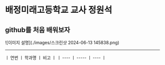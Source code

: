 # 배정미래고등학교 교사 정원석
## github를 처음 배워보자
![이미지 설명](./images/스크린샷 2024-06-13 145838.png)


---
ㅣ 연번 ㅣ 학과명 ㅣ 비고 ㅣ
ㅣ ---- ㅣ ----- ㅣ ---- ㅣ
